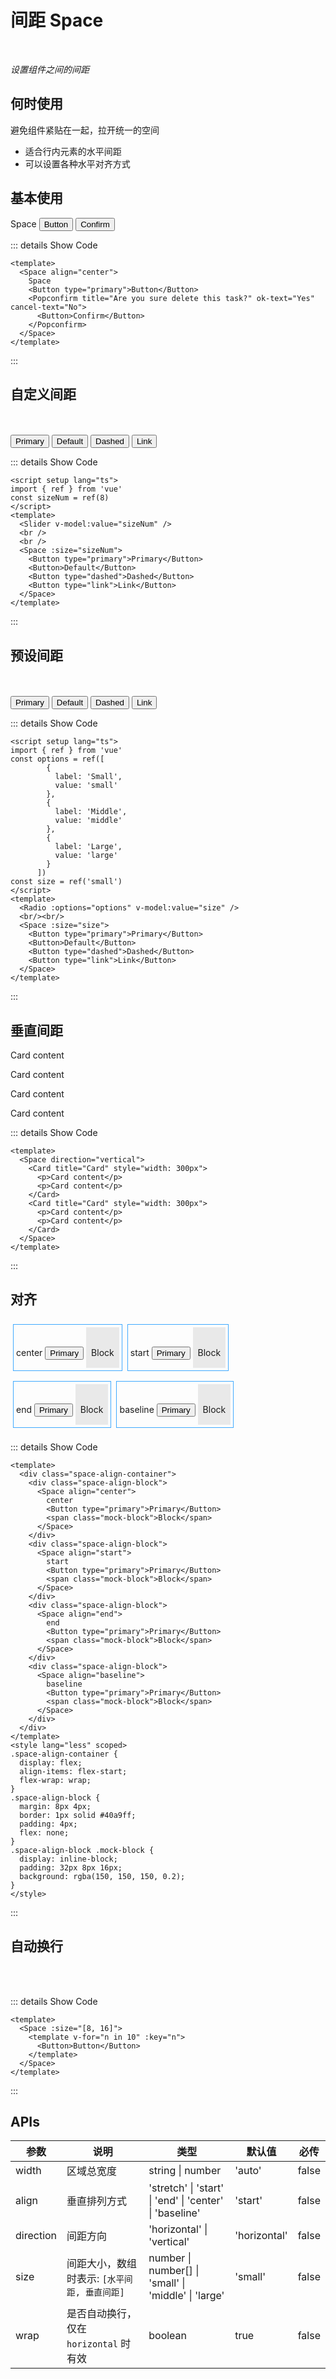 # 间距 Space

<BackTop />
<Watermark fullscreen content="Vue Amazing UI" />

<br/>

*设置组件之间的间距*

## 何时使用

避免组件紧贴在一起，拉开统一的空间

- 适合行内元素的水平间距
- 可以设置各种水平对齐方式

<script setup lang="ts">
import { ref } from 'vue'
const sizeNum = ref(8)
const options = ref([
      {
        label: 'Small',
        value: 'small'
      },
      {
        label: 'Middle',
        value: 'middle'
      },
      {
        label: 'Large',
        value: 'large'
      }
    ])
const size = ref('small')
</script>

## 基本使用

<Space align="center">
  Space
  <Button type="primary">Button</Button>
  <Popconfirm title="Are you sure delete this task?" ok-text="Yes" cancel-text="No">
    <Button>Confirm</Button>
  </Popconfirm>
</Space>

::: details Show Code

```vue
<template>
  <Space align="center">
    Space
    <Button type="primary">Button</Button>
    <Popconfirm title="Are you sure delete this task?" ok-text="Yes" cancel-text="No">
      <Button>Confirm</Button>
    </Popconfirm>
  </Space>
</template>
```

:::

## 自定义间距

<Slider v-model:value="sizeNum" />
<br />
<br />
<Space :size="sizeNum">
  <Button type="primary">Primary</Button>
  <Button>Default</Button>
  <Button type="dashed">Dashed</Button>
  <Button type="link">Link</Button>
</Space>

::: details Show Code

```vue
<script setup lang="ts">
import { ref } from 'vue'
const sizeNum = ref(8)
</script>
<template>
  <Slider v-model:value="sizeNum" />
  <br />
  <br />
  <Space :size="sizeNum">
    <Button type="primary">Primary</Button>
    <Button>Default</Button>
    <Button type="dashed">Dashed</Button>
    <Button type="link">Link</Button>
  </Space>
</template>
```

:::

## 预设间距

<Radio :options="options" v-model:value="size" />
<br/>
<br/>
<Space :size="size">
  <Button type="primary">Primary</Button>
  <Button>Default</Button>
  <Button type="dashed">Dashed</Button>
  <Button type="link">Link</Button>
</Space>

::: details Show Code

```vue
<script setup lang="ts">
import { ref } from 'vue'
const options = ref([
        {
          label: 'Small',
          value: 'small'
        },
        {
          label: 'Middle',
          value: 'middle'
        },
        {
          label: 'Large',
          value: 'large'
        }
      ])
const size = ref('small')
</script>
<template>
  <Radio :options="options" v-model:value="size" />
  <br/><br/>
  <Space :size="size">
    <Button type="primary">Primary</Button>
    <Button>Default</Button>
    <Button type="dashed">Dashed</Button>
    <Button type="link">Link</Button>
  </Space>
</template>
```

:::

## 垂直间距

<Space direction="vertical">
  <Card title="Card" style="width: 300px">
    <p>Card content</p>
    <p>Card content</p>
  </Card>
  <Card title="Card" style="width: 300px">
    <p>Card content</p>
    <p>Card content</p>
  </Card>
</Space>

::: details Show Code

```vue
<template>
  <Space direction="vertical">
    <Card title="Card" style="width: 300px">
      <p>Card content</p>
      <p>Card content</p>
    </Card>
    <Card title="Card" style="width: 300px">
      <p>Card content</p>
      <p>Card content</p>
    </Card>
  </Space>
</template>
```

:::

## 对齐

<div class="space-align-container">
  <div class="space-align-block">
    <Space align="center">
      center
      <Button type="primary">Primary</Button>
      <span class="mock-block">Block</span>
    </Space>
  </div>
  <div class="space-align-block">
    <Space align="start">
      start
      <Button type="primary">Primary</Button>
      <span class="mock-block">Block</span>
    </Space>
  </div>
  <div class="space-align-block">
    <Space align="end">
      end
      <Button type="primary">Primary</Button>
      <span class="mock-block">Block</span>
    </Space>
  </div>
  <div class="space-align-block">
    <Space align="baseline">
      baseline
      <Button type="primary">Primary</Button>
      <span class="mock-block">Block</span>
    </Space>
  </div>
</div>

<style lang="less" scoped>
.space-align-container {
  display: flex;
  align-items: flex-start;
  flex-wrap: wrap;
}
.space-align-block {
  margin: 8px 4px;
  border: 1px solid #40a9ff;
  padding: 4px;
  flex: none;
}
.space-align-block .mock-block {
  display: inline-block;
  padding: 32px 8px 16px;
  background: rgba(150, 150, 150, 0.2);
}
</style>

::: details Show Code

```vue
<template>
  <div class="space-align-container">
    <div class="space-align-block">
      <Space align="center">
        center
        <Button type="primary">Primary</Button>
        <span class="mock-block">Block</span>
      </Space>
    </div>
    <div class="space-align-block">
      <Space align="start">
        start
        <Button type="primary">Primary</Button>
        <span class="mock-block">Block</span>
      </Space>
    </div>
    <div class="space-align-block">
      <Space align="end">
        end
        <Button type="primary">Primary</Button>
        <span class="mock-block">Block</span>
      </Space>
    </div>
    <div class="space-align-block">
      <Space align="baseline">
        baseline
        <Button type="primary">Primary</Button>
        <span class="mock-block">Block</span>
      </Space>
    </div>
  </div>
</template>
<style lang="less" scoped>
.space-align-container {
  display: flex;
  align-items: flex-start;
  flex-wrap: wrap;
}
.space-align-block {
  margin: 8px 4px;
  border: 1px solid #40a9ff;
  padding: 4px;
  flex: none;
}
.space-align-block .mock-block {
  display: inline-block;
  padding: 32px 8px 16px;
  background: rgba(150, 150, 150, 0.2);
}
</style>
```

:::

## 自动换行

<Space :size="[8, 16]">
  <template v-for="n in 10" :key="n">
    <Button>Button</Button>
  </template>
</Space>
<br/>
<br/>

::: details Show Code

```vue
<template>
  <Space :size="[8, 16]">
    <template v-for="n in 10" :key="n">
      <Button>Button</Button>
    </template>
  </Space>
</template>
```

:::

## APIs

参数 | 说明 | 类型 | 默认值 | 必传
-- | -- | -- | -- | --
width | 区域总宽度 | string &#124; number | 'auto' | false
align | 垂直排列方式 | 'stretch' &#124; 'start' &#124; 'end' &#124; 'center' &#124; 'baseline' | 'start' | false
direction | 间距方向 | 'horizontal' &#124; 'vertical' | 'horizontal' | false
size | 间距大小，数组时表示: `[水平间距, 垂直间距]` | number &#124; number[] &#124; 'small' &#124; 'middle' &#124; 'large' | 'small' | false
wrap | 是否自动换行，仅在 `horizontal` 时有效 | boolean | true | false
